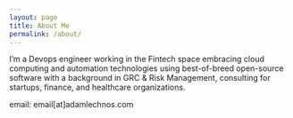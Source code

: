 ```yaml
---
layout: page
title: About Me
permalink: /about/
---
```


I’m a Devops engineer working in the Fintech space embracing cloud computing and automation technologies using best-of-breed open-source software with a background in GRC & Risk Management, consulting for startups, finance, and healthcare organizations.

email: email[at]adamlechnos.com
